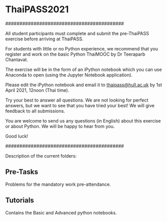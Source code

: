 # ThaiPASS2021


##########################################

All student participants must complete and submit the pre-ThaiPASS exercise before arriving at ThaiPASS.

For students with little or no Python experience, we recommend that you register and work on the basic Python ThaiMOOC by Dr Teeraparb Chantavat.

The exercise will be in the form of an iPython notebook which you can use Anaconda to open (using the Jupyter Notebook application).

Please edit the iPython notebook and email it to thaipass@hull.ac.uk  by 1st April 2021, 12noon (Thai time).

Try your best to answer all questions. We are not looking for perfect answers, but we want to see that you have tried your best! We will give feedback to all submissions.

You are welcome to send us any questions (in English) about this exercise or about Python. We will be happy to hear from you. 

Good luck!

##########################################



Description of the current folders:

## Pre-Tasks
Problems for the mandatory work pre-attendance. 

## Tutorials
Contains the Basic and Advanced python notebooks.






